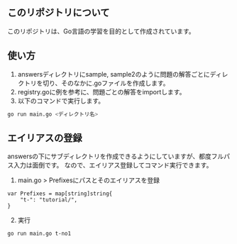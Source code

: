 ## このリポジトリについて

このリポジトリは、Go言語の学習を目的として作成されています。


## 使い方

1. answersディレクトリにsample, sample2のように問題の解答ごとにディレクトリを切り、そのなかに.goファイルを作成します。
2. registry.goに例を参考に、問題ごとの解答をimportします。
3. 以下のコマンドで実行します。

```bash
go run main.go <ディレクトリ名>
```

## エイリアスの登録
answersの下にサブディレクトリを作成できるようにしていますが、都度フルパス入力は面倒です。
なので、エイリアス登録してコマンド実行できます。

1. main.go > Prefixesにパスとそのエイリアスを登録

```
var Prefixes = map[string]string{
    "t-": "tutorial/",
}
```

2. 実行

```
go run main.go t-no1
```
